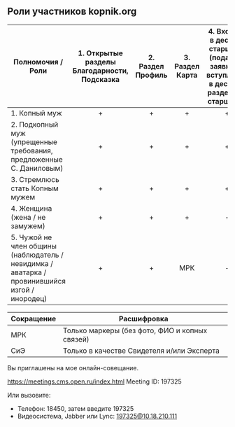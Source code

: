 ## Роли участников kopnik.org

| Полномочия / Роли | 1. Открытые разделы Благодарности, Подсказка  | 2. Раздел Профиль | 3. Раздел Карта | 4. Входить в десятку старшины (подавать заявки на вступление в десятку, раздел Чат старшины) | 5. Быть старшиной (раздел Моя десятка и Чат десятки) | 6. Быть заверителем (в том числе роли) новых членов общины (раздел Заявки на вступление) | 7. Беседовать один на один | 8. Созывавть Копы | 9. Участвовать в Копах | 10. Голосовать на копах
|-----------------------------------------------------------------------------------------------|:-:|:-:|:-:|:-:|:-:|:-:|:-:|:-:|:-:|:-:|
| 1. Копный муж                                                                                 | + | + | + | + | + | + | + | + | + | + |
| 2. Подкопный муж (упрещенные требования, предложенные С. Даниловым)                           | + | + | + | + | + | + | + | + | + | + |
| 3. Стремлюсь стать Копным мужем                                                               | + | + | + | + | - | - | + | - |СиЭ| - |
| 4. Женщина (жена / не замужем)                                                                | + | + | + | - | - | - | + | - |СиЭ| - |
| 5. Чужой не член общины (наблюдатель / невидимка / аватарка / провинившийся изгой / инородец) | + | + |МРК| - | - | - | - | - |СиЭ| - |

|Сокращение|Расшифровка|
|----------|------------|
| МРК       | Только маркеры (без фото, ФИО и копных связей) |
| СиЭ       | Только в качестве Свидетеля и/или Эксперта |


Вы приглашены на мое онлайн-совещание.

https://meetings.cms.open.ru/index.html
Meeting ID: 197325

Или вызовите:
- Телефон: 18450, затем введите 197325
- Видеосистема, Jabber или Lync: 197325@10.18.210.111
